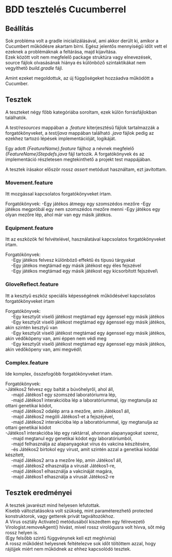 # BDD tesztelés Cucumberrel

## Beállítás

Sok probléma volt a gradle inicializálásával, ami akkor derült ki, amikor a Cucumbert működésre akartam bírni.
Egész jelentős mennyiségű időt vett el ezeknek a problémáknak a feltárása, majd kijavítása.\
Ezek között volt nem megfelelő package struktúra vagy elnevezések, source fájlok olvasásának hiánya és különböző szintaktikákat nem vegyíthető *build.gradle* fájl.

Amint ezeket megoldottuk, az új függőségeket hozzáadva működött a Cucumber.

## Tesztek

A teszteket négy főbb kategóriába soroltam, ezek külön forrásfájlokban találhatók.

A *test/resources* mappában a *.feature* kiterjesztésű fájlok tartalmazzák a forgatókönyveket,
a *test/java* mappában található *.java* fájlok pedig az ezekhez tartozó lépések implementációját, logikáját.

Egy adott *{FeatureName}.feature* fájlhoz a névnek megfelelő *{FeatureName}Stepdefs.java* fájl tartozik.
A forgatókönyvek és az implementáció részletesen megtekinthető a projekt test mappájában.

A tesztek írásakor először rossz *assert* metódust használtam, ezt javítottam.

### Movement.feature

Itt mozgással kapcsolatos forgatókönyveket írtam.

Forgatókönyvek:
    -Egy játékos átmegy egy szomszédos mezőre
    -Egy játékos megpróbál egy nem szomszédos mezőre menni
    -Egy játékos egy olyan mezőre lép, ahol már van egy másik játékos.

### Equipment.feature

Itt az eszközök fel felvételével, használatával kapcsolatos forgatókönyveket írtam.

Forgatókönyvek:\
    &emsp; -Egy játékos felvesz különböző effektű és típusú tárgyakat\
    &emsp; -Egy játékos megtámad egy másik játékost egy éles fejszével\
    &emsp; -Egy játékos megtámad egy másik játékost egy kicsorbított fejszével\

### GloveReflect.feature

Itt a kesztyű eszköz speciális képességének működésével kapcsolatos forgatókönyveket írtam

Forgatókönyvek:\
    &emsp; -Egy kesztyűt viselő játékost megtámad egy ágenssel egy másik játékos\
    &emsp; -Egy kesztyűt viselő játékost megtámad egy ágenssel egy másik játékos, akin szintén kesztyű van\
    &emsp; -Egy kesztyűt viselő játékost megtámad egy ágenssel egy másik játékos, akin védőköpeny van, ami éppen nem védi meg\
    &emsp; -Egy kesztyűt viselő játékost megtámad egy ágenssel egy másik játékos, akin védőköpeny van, ami megvédi\

### Complex.feature

Ide komplex, összefogóbb forgatókönyveket írtam.

Forgatókönyvek:\
    -Játékos2 felvesz egy baltát a búvóhelyről, ahol áll,\
        &emsp; -majd Játékos1 egy szomszéd laboratóriumra lép,\
        &emsp; -majd Játékos1 interakcióba lép a laboratóriummal, így megtanulja az ottani genetikai kódot,\
        &emsp; -majd Játékos2 odalép arra a mezőre, amin Játékos1 áll,\
        &emsp; -majd Játékos2 megöli Játékos1-et a fejszéjével,\
        &emsp; -majd Játékos2 interakcióba lép a laboratóriummal, így megtanulja az ottani genetikai kódot\
    -Játékos1 interakcióba lép egy raktárral, ahonnan alapanyagokat szerez,\
        &emsp; -majd megtanul egy genetikai kódot egy laboratóriumból,\
        &emsp; -majd felhasználja az alapanyagokat vírus és vakcina készítésére,\
        &emsp; -és Játékos2 birtokol egy vírust, amit szintén azzal a genetikai kóddal készített,\
        &emsp; -majd Játékos2 arra a mezőre lép, amin Játékos1 áll,\
        &emsp; -majd Játékos2 elhasználja a vírusát Játékos1-re,\
        &emsp; -majd Játékos1 elhasználja a vakcináját magára,\
        &emsp; -majd Játékos1 elhasználja a vírusát Játékos2-re

## Tesztek eredményei

A tesztek javarészt mind helyesen lefutottak.\
Kisebb változtatásokra volt szükség, mint paraméterezhető protected konstruktorok, vagy getterek privát tagváltozókhoz.\
A Virus osztály Activate() metódusából kiszedtem egy félrevezető Virologist.removeAgent() hívást, mivel rossz virológusra volt hívva, sőt még rossz helyen is.\
(Egy felsőbb szintű függvénynek kell ezt meghívnia)\
A rossz működést helyesnek feltételezve sok időt töltöttem azzal, hogy rájöjjek miért nem működnek az ehhez kapcsolódó tesztek.






